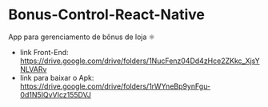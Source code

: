 # Bonus-Control-React-Native
App para gerenciamento de bônus de loja ⚛️

- link Front-End: https://drive.google.com/drive/folders/1NucFenz04Dd4zHce2ZKkc_XjsYNLVARv
- link para baixar o Apk: https://drive.google.com/drive/folders/1rWYneBp9ynFgu-0d1N5IQvVIcz155DVJ
